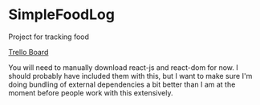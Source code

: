 # SimpleFoodLog
Project for tracking food

[Trello Board](https://trello.com/b/h8ZF33oO)

You will need to manually download react-js and react-dom for now. I should
probably have included them with this, but I want to make sure I'm doing
bundling of external dependencies a bit better than I am at the moment
before people work with this extensively.
